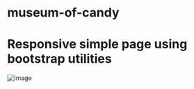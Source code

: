 # museum-of-candy

# Responsive simple page using bootstrap utilities

![image](https://user-images.githubusercontent.com/83052118/146460168-6b20cedf-89f7-4d0a-af2a-2d10b49a6e3c.png)
